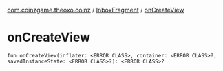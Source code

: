 [com.coinzgame.theoxo.coinz](../index.md) / [InboxFragment](index.md) / [onCreateView](.)

# onCreateView

`fun onCreateView(inflater: <ERROR CLASS>, container: <ERROR CLASS>?, savedInstanceState: <ERROR CLASS>?): <ERROR CLASS>?`